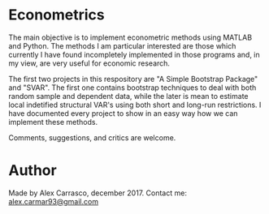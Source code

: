 # Econometrics

The main objective is to implement econometric methods using MATLAB and Python. The methods I am particular interested are those which currently I have found incompletely implemented in those programs and, in my view, are very useful for economic research.

The first two projects in this respository are "A Simple Bootstrap Package" and "SVAR". The first one contains bootstrap techniques to deal with both random sample and dependent data, while the later is mean to estimate local indetified structural VAR's using both short and long-run restrictions. I have documented every project to show in an easy way how we can implement these methods.

Comments, suggestions, and critics are welcome.

# Author
Made by Alex Carrasco, december 2017. Contact me: alex.carmar93@gmail.com

